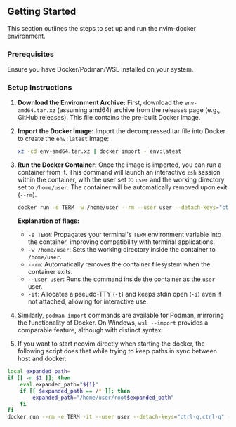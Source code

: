 ## Getting Started

This section outlines the steps to set up and run the nvim-docker environment.

### Prerequisites
Ensure you have Docker/Podman/WSL installed on your system.

### Setup Instructions

1.  **Download the Environment Archive:**
    First, download the `env-amd64.tar.xz` (assuming amd64) archive from the releases page (e.g., GitHub releases). This file contains the pre-built Docker image.

2.  **Import the Docker Image:**
    Import the decompressed tar file into Docker to create the `env:latest` image:
    ```sh
    xz -cd env-amd64.tar.xz | docker import - env:latest
    ```

3.  **Run the Docker Container:**
    Once the image is imported, you can run a container from it. This command will launch an interactive `zsh` session within the container, with the user set to `user` and the working directory set to `/home/user`. The container will be automatically removed upon exit (`--rm`).
    ```sh
    docker run -e TERM -w /home/user --rm --user user --detach-keys="ctrl-q,ctrl-q" -it env:latest zsh
    ```
    **Explanation of flags:**
    -   `-e TERM`: Propagates your terminal's `TERM` environment variable into the container, improving compatibility with terminal applications.
    -   `-w /home/user`: Sets the working directory inside the container to `/home/user`.
    -   `--rm`: Automatically removes the container filesystem when the container exits.
    -   `--user user`: Runs the command inside the container as the `user` user.
    -   `-it`: Allocates a pseudo-TTY (`-t`) and keeps stdin open (`-i`) even if not attached, allowing for interactive use.

4. Similarly, `podman import` commands are available for Podman, mirroring the functionality of Docker. On Windows, `wsl --import` provides a comparable feature, although with distinct syntax.

5. If you want to start neovim directly when starting the docker, the following script does that while trying to keep paths in sync between host and docker:
```sh
local expanded_path=
if [[ -n $1 ]]; then
    eval expanded_path="${1}"
    if [[ $expanded_path == /* ]]; then
        expanded_path="/home/user/root$expanded_path"
    fi
fi
docker run --rm -e TERM -it --user user --detach-keys="ctrl-q,ctrl-q" --privileged -v /:/home/user/root -w /home/user/root`pwd` env:latest zsh -c "nvim $expanded_path ${@:2}"
```

